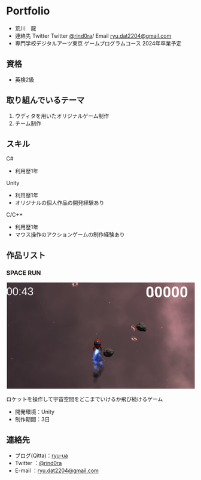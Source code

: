 # Portfolio

- 荒川　龍
- 連絡先 Twitter Twitter [@rind0ra](https://twitter.com/rind0ra)/ Email [ryu.dat2204@gmail.com](mailto:ryu.dat2204@gmail.com)
- 専門学校デジタルアーツ東京 ゲームプログラムコース 2024年卒業予定

## 資格
- 英検2級

## 取り組んでいるテーマ
1. ウディタを用いたオリジナルゲーム制作
1. チーム制作



## スキル
C#
 - 利用歴1年
 

Unity
 - 利用歴1年
  - オリジナルの個人作品の開発経験あり

C/C++
 - 利用歴1年
 - マウス操作のアクションゲームの制作経験あり  

## 作品リスト

### SPACE RUN

![スクリーンショット](img01.png)

ロケットを操作して宇宙空間をどこまでいけるか飛び続けるゲーム
- 開発環境：Unity
- 制作期間：3日



## 連絡先
- ブログ(Qitta)：[ryu-ua](https://qiita.com/ryu-ua) 
- Twitter ：[@rind0ra](https://twitter.com/rind0ra)
- E-mail ：[ryu.dat2204@gmail.com](mailto:ryu.dat2204@gmail.com)